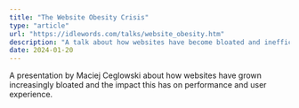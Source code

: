 ```yaml
---
title: "The Website Obesity Crisis"
type: "article"
url: "https://idlewords.com/talks/website_obesity.htm"
description: "A talk about how websites have become bloated and inefficient"
date: 2024-01-20
---
```


A presentation by Maciej Ceglowski about how websites have grown increasingly bloated and the impact this has on performance and user experience. 